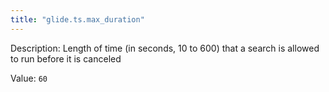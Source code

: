 ```yaml
---
title: "glide.ts.max_duration"
---
```


Description: Length of time (in seconds, 10 to 600) that a search is allowed to run before it is canceled

Value: `60`